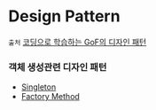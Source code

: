 # Design Pattern

`출처` [코딩으로 학습하는 GoF의 디자인 패턴](https://www.inflearn.com/course/%EB%94%94%EC%9E%90%EC%9D%B8-%ED%8C%A8%ED%84%B4/dashboard)

### 객체 생성관련 디자인 패턴
- [Singleton](https://velog.io/@ililil9482/%EC%8B%B1%EA%B8%80%ED%86%A4-%ED%8C%A8%ED%84%B4)
- [Factory Method](https://velog.io/@ililil9482/Factory-Method)
